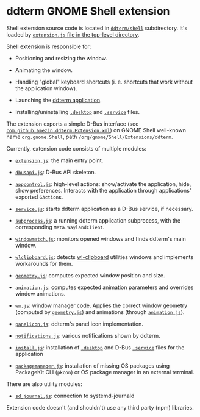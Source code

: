 <!--
SPDX-FileCopyrightText: 2022 Aleksandr Mezin <mezin.alexander@gmail.com>

SPDX-License-Identifier: GPL-3.0-or-later
-->

ddterm GNOME Shell extension
============================

Shell extension source code is located in [`ddterm/shell`] subdirectory. It's
loaded by [`extension.js` file in the top-level directory].

[`ddterm/shell`]: /ddterm/shell
[`extension.js` file in the top-level directory]: /extension.js

Shell extension is responsible for:

* Positioning and resizing the window.

* Animating the window.

* Handling "global" keyboard shortcuts (i. e. shortcuts that work without the
application window).

* Launching the [ddterm application].

* Installing/uninstalling [`.desktop`] and [`.service`] files.

[ddterm application]: /ddterm/app
[`.desktop`]: /data/com.github.amezin.ddterm.desktop.in.in
[`.service`]: /data/com.github.amezin.ddterm.service.in

The extension exports a simple D-Bus interface
(see [`com.github.amezin.ddterm.Extension.xml`]) on GNOME Shell well-known name
`org.gnome.Shell`, path `/org/gnome/Shell/Extensions/ddterm`.

[`com.github.amezin.ddterm.Extension.xml`]: /data/com.github.amezin.ddterm.Extension.xml

Currently, extension code consists of multiple modules:

* [`extension.js`][]: the main entry point.

[`extension.js`]: /ddterm/shell/extension.js

* [`dbusapi.js`][]: D-Bus API skeleton.

[`dbusapi.js`]: /ddterm/shell/dbusapi.js

* [`appcontrol.js`][]: high-level actions: show/activate the application,
hide, show preferences. Interacts with the application through applications'
exported `GAction`s.

[`appcontrol.js`]: /ddterm/shell/appcontrol.js

* [`service.js`][]: starts ddterm application as a D-Bus service, if necessary.

[`service.js`]: /ddterm/shell/service.js

* [`subprocess.js`][]: a running ddterm application subprocess,
with the corresponding `Meta.WaylandClient`.

[`subprocess.js`]: /ddterm/shell/subprocess.js

* [`windowmatch.js`][]: monitors opened windows and finds ddterm's main window.

[`windowmatch.js`]: /ddterm/shell/windowmatch.js

* [`wlclipboard.js`][]: detects [wl-clipboard] utilities windows and implements
workarounds for them.

[wl-clipboard]: https://github.com/bugaevc/wl-clipboard
[`wlclipboard.js`]: /ddterm/shell/wlclipboard.js

* [`geometry.js`][]: computes expected window position and size.

[`geometry.js`]: /ddterm/shell/geometry.js

* [`animation.js`][]: computes expected animation parameters
and overrides window animations.

[`animation.js`]: /ddterm/shell/animation.js

* [`wm.js`][]: window manager code. Applies the correct window geometry
(computed by [`geometry.js`]) and animations (through [`animation.js`]).

[`wm.js`]: /ddterm/shell/wm.js

* [`panelicon.js`][]: ddterm's panel icon implementation.

[`panelicon.js`]: /ddterm/shell/panelicon.js

* [`notifications.js`][]: various notifications shown by ddterm.

[`notifications.js`]: /ddterm/shell/notifications.js

* [`install.js`][]: installation of [`.desktop`] and D-Bus [`.service`] files
for the application

[`install.js`]: /ddterm/shell/install.js

* [`packagemanager.js`][]: installation of missing OS packages using
PackageKit CLI (`pkcon`) or OS package manager in an external terminal.

[`packagemanager.js`]: /ddterm/shell/packagemanager.js

There are also utility modules:

* [`sd_journal.js`][]: connection to systemd-journald

[`sd_journal.js`]: /ddterm/shell/sd_journal.js

Extension code doesn't (and shouldn't) use any third party (npm) libraries.
